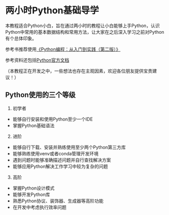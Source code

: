 # 两小时Python基础导学

本教程适合Python小白，旨在通过两小时的教程让小白能够上手Python，认识Python中常用的基本数据结构和常用方法，让大家在之后深入学习之前对Python有个总体印象。

参考书推荐使用[《Python编程：从入门到实践（第二版）》](https://book.douban.com/subject/35196328/)

参考资料还包括[Python官方文档](https://docs.python.org/zh-cn/3/)

（本教程正在开发之中，一些想法也存在主观因素，欢迎各位朋友提供宝贵建议！）

## Python使用的三个等级
1. 初学者 
- 能够自行安装和使用Python至少一个IDE
- 掌握Python基础语法
2. 进阶
- 能够自行下载、安装并熟练使用至少两个Python第三方库
- 能够熟练使用venv或者conda管理开发环境
- 遇到问题时能够准确描述问题并自行查找解决方案
- 能够应用Python解决工作学习中较为复杂的问题
3. 高阶
- 掌握Python设计模式
- 能够开发Python库
- 熟悉Python协议、装饰器、生成器等高阶功能
- 在开发中考虑执行效率问题

